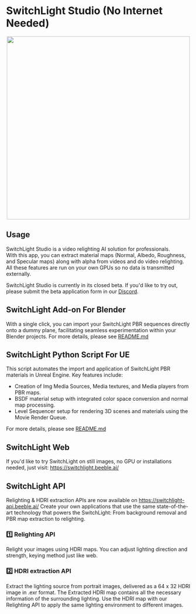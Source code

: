 # SwitchLight Studio (No Internet Needed)
<p align="center"><img style="width: 500px;" src="https://desktop.beeble.ai/public/youtube-banner-2.png"></p>

## Usage

SwitchLight Studio is a video relighting AI solution for professionals. <br/>With this app, you can extract material maps (Normal, Albedo, Roughness, and Specular maps) along with alpha from videos and do video relighting. All these features are run on your own GPUs so no data is transmitted externally. 

SwitchLight Studio is currently in its closed beta. If you'd like to try out, please submit the beta application form in our <a href="https://discord.gg/5REz3mzWwj" target="_blank">Discord</a>.

## SwitchLight Add-on For Blender
With a single click, you can import your SwitchLight PBR sequences directly onto a dummy plane, facilitating seamless experimentation within your Blender projects. For more details, please see <a href="https://github.com/beeble-ai/SwitchLight-Studio/blob/main/blender/README.md">README.md</a>

## SwitchLight Python Script For UE
This script automates the import and application of SwitchLight PBR materials in Unreal Engine. Key features include:
- Creation of Img Media Sources, Media textures, and Media players from PBR maps.
- BSDF material setup with integrated color space conversion and normal map processing.
- Level Sequencer setup for rendering 3D scenes and materials using the Movie Render Queue.

For more details, please see <a href="https://github.com/beeble-ai/SwitchLight-Studio/blob/main/unreal/README.md">README.md</a>

## SwitchLight Web
If you'd like to try SwitchLight on still images, no GPU or installations needed, just visit: 
<a href="(https://switchlight.beeble.ai/)" target="_blank"> https://switchlight.beeble.ai/</a>

## SwitchLight API
Relighting & HDRI extraction APIs are now available on <a href="(https://switchlight-api.beeble.ai/)" target="_blank"> https://switchlight-api.beeble.ai/</a> 
Create your own applications that use the same state-of-the-art technology that powers the SwitchLight: From background removal and PBR map extraction to relighting. 

### 1️⃣  Relighting API
Relight your images using HDRI maps.
You can adjust lighting direction and strength, keying method just like web.

### 2️⃣ HDRI extraction API
Extract the lighting source from portrait images, delivered as a 64 x 32 HDRI image in .exr format.
The Extracted HDRI map contains all the necessary information of the surrounding lighting.
Use the HDRI map with our Relighting API to apply the same lighting environment to different images.



